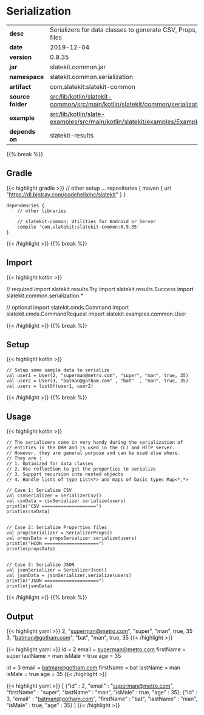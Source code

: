 
# Serialization

<table class="table table-striped table-bordered">
  <tbody>
    <tr>
      <td><strong>desc</strong></td>
      <td>Serializers for data classes to generate CSV, Props, HOCON, JSON files</td>
    </tr>
    <tr>
      <td><strong>date</strong></td>
      <td>2019-12-04</td>
    </tr>
    <tr>
      <td><strong>version</strong></td>
      <td>0.9.35</td>
    </tr>
    <tr>
      <td><strong>jar</strong></td>
      <td>slatekit.common.jar</td>
    </tr>
    <tr>
      <td><strong>namespace</strong></td>
      <td>slatekit.common.serialization</td>
    </tr>
    <tr>
      <td><strong>artifact</strong></td>
      <td>com.slatekit:slatekit-common</td>
    </tr>
    <tr>
      <td><strong>source folder</strong></td>
      <td><a href="https://github.com/code-helix/slatekit/tree/master/src/lib/kotlin/slatekit-common/src/main/kotlin/slatekit/common/serialization" class="url-ch">src/lib/kotlin/slatekit-common/src/main/kotlin/slatekit/common/serialization</a></td>
    </tr>
    <tr>
      <td><strong>example</strong></td>
      <td><a href="https://github.com/code-helix/slatekit/tree/master/src/lib/kotlin/slatekit-examples/src/main/kotlin/slatekit/examples/Example_Serialization.kt" class="url-ch">src/lib/kotlin/slate-examples/src/main/kotlin/slatekit/examples/Example_Serialization.kt</a></td>
    </tr>
    <tr>
      <td><strong>depends on</strong></td>
      <td> slatekit-results</td>
    </tr>
  </tbody>
</table>
{{% break %}}

## Gradle
{{< highlight gradle >}}
    // other setup ...
    repositories {
        maven { url  "https://dl.bintray.com/codehelixinc/slatekit" }
    }

    dependencies {
        // other libraries

        // slatekit-common: Utilities for Android or Server
        compile 'com.slatekit:slatekit-common:0.9.35'
    }

{{< /highlight >}}
{{% break %}}

## Import
{{< highlight kotlin >}}


// required 
import slatekit.results.Try
import slatekit.results.Success
import slatekit.common.serialization.*


// optional 
import slatekit.cmds.Command
import slatekit.cmds.CommandRequest
import slatekit.examples.common.User




{{< /highlight >}}
{{% break %}}

## Setup
{{< highlight kotlin >}}



    // Setup some sample data to serialize
    val user1 = User(2, "superman@metro.com", "super", "man", true, 35)
    val user2 = User(3, "batman@gotham.com" , "bat"  , "man", true, 35)
    val users = listOf(user1, user2)
    


{{< /highlight >}}
{{% break %}}

## Usage
{{< highlight kotlin >}}


    // The serializers come in very handy during the serialization of
    // entities in the ORM and is used in the CLI and HTTP server.
    // However, they are general purpose and can be used else where.
    // They are :
    // 1. Optimized for data classes
    // 2. Use reflection to get the properties to serialize
    // 3. Support recursion into nested objects
    // 4. Handle lists of type List<*> and maps of basic types Map<*,*>

    // Case 1: Serialize CSV
    val csvSerializer = SerializerCsv()
    val csvData = csvSerializer.serialize(users)
    println("CSV ====================")
    println(csvData)


    // Case 2: Serialize Properties files
    val propsSerializer = SerializerProps()
    val propsData = propsSerializer.serialize(users)
    println("HCON ====================")
    println(propsData)


    // Case 3: Serialize JSON
    val jsonSerializer = SerializerJson()
    val jsonData = jsonSerializer.serialize(users)
    println("JSON ====================")
    println(jsonData)

    

{{< /highlight >}}
{{% break %}}


## Output


{{< highlight yaml >}}
2, "superman@metro.com", "super", "man", true, 35
3, "batman@gotham.com", "bat", "man", true, 35
{{< /highlight >}}

{{< highlight yaml >}}
id = 2
email = superman@metro.com
firstName = super
lastName = man
isMale = true
age = 35


id = 3
email = batman@gotham.com
firstName = bat
lastName = man
isMale = true
age = 35
{{< /highlight >}}

{{< highlight yaml >}}
[
  {"id" : 2, "email" : "superman@metro.com", "firstName" : "super", "lastName" : "man", "isMale" : true, "age" : 35},
  {"id" : 3, "email" : "batman@gotham.com", "firstName" : "bat", "lastName" : "man", "isMale" : true, "age" : 35}
]
{{< /highlight >}}
